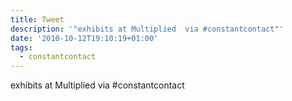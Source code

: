 ```yaml
---
title: Tweet
description: '"exhibits at Multiplied  via #constantcontact"'
date: '2010-10-12T19:10:19+01:00'
tags:
  - constantcontact
---
```

exhibits at Multiplied  via #constantcontact
